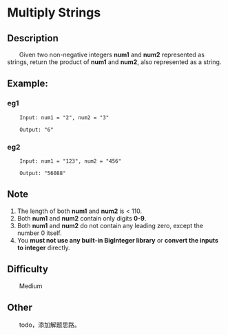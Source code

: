 # Multiply Strings

## Description

&emsp;&emsp;Given two non-negative integers **num1** and **num2** represented as strings, return the product of 
**num1** and **num2**, also represented as a string.
## Example:

### eg1

```
    Input: num1 = "2", num2 = "3"
    
    Output: "6"
```

### eg2

```
    Input: num1 = "123", num2 = "456"
    
    Output: "56088"
```

## Note

1. The length of both **num1** and **num2** is < 110.
2. Both **num1** and **num2** contain only digits **0-9**.
3. Both **num1** and **num2** do not contain any leading zero, except the number 0 itself.
4. You **must not use any built-in BigInteger library** or **convert the inputs to integer** directly.

## Difficulty

&emsp;&emsp;Medium

## Other

&emsp;&emsp;todo，添加解题思路。